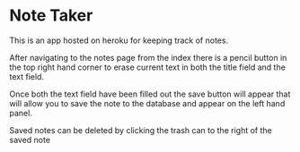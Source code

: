 # Note Taker

This is an app hosted on heroku for keeping track of notes.

After navigating to the notes page from the index there is a pencil button in the top right hand corner to erase current text in both the title field and the text field.

Once both the text field have been filled out the save button will appear that will allow you to save the note to the database and appear on the left hand panel.

Saved notes can be deleted by clicking the trash can to the right of the saved note
